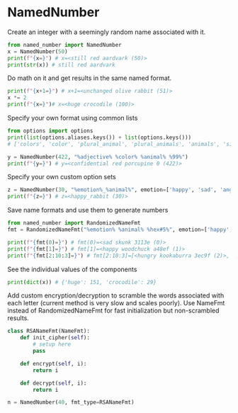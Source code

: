 # NamedNumber

Create an integer with a seemingly random name associated with it.
```python
from named_number import NamedNumber
x = NamedNumber(50)
print(f"{x=}") # x=<still red aardvark (50)>
print(str(x)) # still red aardvark
```

Do math on it and get results in the same named format.
```python
print(f"{x+1=}") # x+1=<unchanged olive rabbit (51)>
x *= 2
print(f"{x=}")# x=<huge crocodile (100)>
```

Specify your own format using common lists
```python
from options import options
print(list(options.aliases.keys()) + list(options.keys())) 
# ['colors', 'color', 'plural_animal', 'plural_animals', 'animals', 'singular_animal', 'animal', 'plural_nouns', 'plural_noun', 'singular_nouns', 'singular_noun', 'noun', 'adjectives', 'adjective', 'ascii_lowercase', 'az', 'ascii_uppercase', 'AZ', 'ALPHABET', 'aZ', 'english_alphabet', 'az9', 'AZ9', 'aZ9', '09', 'digits', 'digit', '07', 'octdigits', 'octdigit', 'hexdigits', 'hexdigit', 'hex', 'hs', 'bin', 'bs', 'printable', 'greek', 'GREEK', 'VOWELS', 'VOWEL', 'CONSONANTS', 'CONSONANT', 'vowel', 'consonant', 'colors_16', 'singular_animals_128', 'plural_animals_128', 'rgb_24bit', 'singular_nouns_1k', 'plural_nouns_1k', 'adjectives_1k', 'binary', 'octadecimal', 'decimal', 'hexadecimal', 'lowercase', 'uppercase', 'punctuation', 'whitespace', 'ascii_128', 'ascii_128_unescaped', 'ascii_256', 'ascii_256_unescaped', 'ascii_512', 'ascii_512_unescaped', 'ascii_1028', 'ascii_1028_unescaped', 'greek_lowercase', 'greek_uppercase', 'vowels_lowercase', 'vowels_uppercase', 'vowels', 'consonants_lowercase', 'consonants_uppercase', 'consonants', 'alphabet', 'alphanumeric_lowercase', 'alphanumeric_uppercase', 'alphanumeric', 'greek_alphabet']

y = NamedNumber(422, "%adjective% %color% %animal% %99%")
print(f"{y=}") # y=<confidential red porcupine 0 (422)>
```

Specify your own custom option sets
```python
z = NamedNumber(30, "%emotion%_%animal%", emotion=['happy', 'sad', 'angry', 'hungry'])
print(f"{z=}") # z=<happy_rabbit (30)>
```

Save name formats and use them to generate numbers
```python
from named_number import RandomizedNameFmt
fmt = RandomizedNameFmt("%emotion% %animal% %hex#5%", emotion=['happy', 'sad', 'angry', 'hungry'])

print(f"{fmt(0)=}") # fmt(0)=<sad skunk 3113e (0)>
print(f"{fmt[1]=}") # fmt[1]=<happy woodchuck a48ef (1)>
print(f"{fmt[2:10:3]=}") # fmt[2:10:3]=[<hungry kookaburra 3ec9f (2)>, <hungry iguana 841c4 (5)>, <sad shark 11041 (8)>]
```

See the individual values of the components
```python
print(dict(x)) # {'huge': 151, 'crocodile': 29}
```


Add custom encryption/decryption to scramble the words associated with each letter (current method is very slow and scales poorly).
Use NameFmt instead of RandomizedNameFmt for fast initialization but non-scrambled results.
```python
class RSANameFmt(NameFmt):
    def init_cipher(self):
        # setup here
        pass

    def encrypt(self, i):
        return i

    def decrypt(self, i):
        return i

n = NamedNumber(40, fmt_type=RSANameFmt)
```